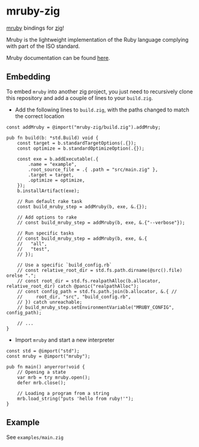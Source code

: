 # mruby-zig

[mruby](https://mruby.org/) bindings for [zig](https://ziglang.org/)!

Mruby is the lightweight implementation of the Ruby language complying with part of the ISO standard.

Mruby documentation can be found [here](https://mruby.org/docs/api/).

## Embedding

To embed `mruby` into another zig project, you just need to
recursively clone this repository and add a couple of lines to your
`build.zig`.

- Add the following lines to `build.zig`, with the paths changed to match the correct location

```zig
const addMruby = @import("mruby-zig/build.zig").addMruby;

pub fn build(b: *std.Build) void {
    const target = b.standardTargetOptions(.{});
    const optimize = b.standardOptimizeOption(.{});

    const exe = b.addExecutable(.{
        .name = "example",
        .root_source_file = .{ .path = "src/main.zig" },
        .target = target,
        .optimize = optimize,
    });
    b.installArtifact(exe);

    // Run default rake task
    const build_mruby_step = addMruby(b, exe, &.{});

    // Add options to rake
    // const build_mruby_step = addMruby(b, exe, &.{"--verbose"});

    // Run specific tasks
    // const build_mruby_step = addMruby(b, exe, &.{
    //   "all",
    //   "test",
    // });

    // Use a specific `build_config.rb`
    // const relative_root_dir = std.fs.path.dirname(@src().file) orelse ".";
    // const root_dir = std.fs.realpathAlloc(b.allocator, relative_root_dir) catch @panic("realpathAlloc");
    // const config_path = std.fs.path.join(b.allocator, &.{ //
    //     root_dir, "src", "build_config.rb",
    // }) catch unreachable;
    // build_mruby_step.setEnvironmentVariable("MRUBY_CONFIG", config_path);

    // ...
}
```

- Import `mruby` and start a new interpreter

```zig
const std = @import("std");
const mruby = @import("mruby");

pub fn main() anyerror!void {
    // Opening a state
    var mrb = try mruby.open();
    defer mrb.close();

    // Loading a program from a string
    mrb.load_string("puts 'hello from ruby!'");
}
  ```

## Example

See `examples/main.zig`
